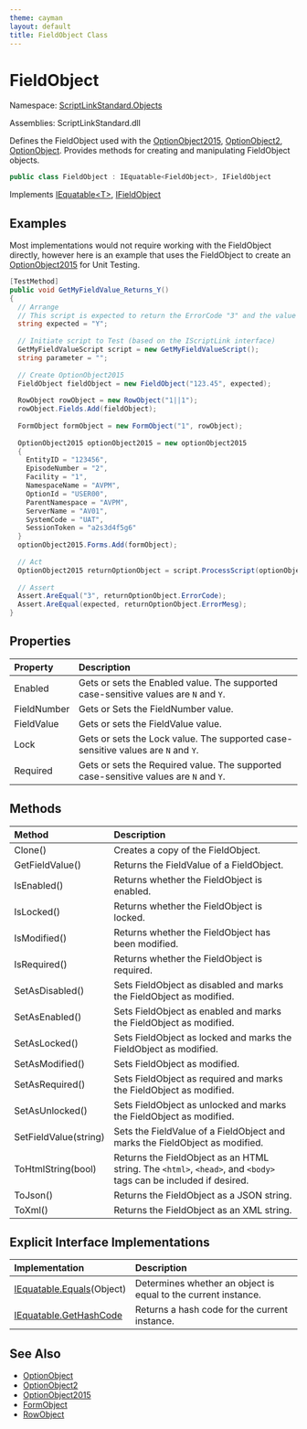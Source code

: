 ```yaml
---
theme: cayman
layout: default
title: FieldObject Class
---
```


# FieldObject

Namespace: [ScriptLinkStandard.Objects](./)

Assemblies: ScriptLinkStandard.dll

Defines the FieldObject used with the [OptionObject2015](./optionobject2015.md), [OptionObject2](./optionobject2.md), [OptionObject](./optionobject.md). Provides methods for creating and manipulating FieldObject objects.

``` c#
public class FieldObject : IEquatable<FieldObject>, IFieldObject
```

Implements [IEquatable&lt;T&gt;](https://docs.microsoft.com/en-us/dotnet/api/system.iequatable-1?view=netstandard-1.1), [IFieldObject](/ScriptLinkStandard/api/scriptlinkstandard.interfaces/ifieldobject.md)

## Examples

Most implementations would not require working with the FieldObject directly, however here is an example that uses the FieldObject to create an [OptionObject2015](./optionobject2015.md) for Unit Testing.

``` c#
[TestMethod]
public void GetMyFieldValue_Returns_Y()
{
  // Arrange
  // This script is expected to return the ErrorCode "3" and the value "Y" in the ErrorMesg.
  string expected = "Y";
  
  // Initiate script to Test (based on the IScriptLink interface)
  GetMyFieldValueScript script = new GetMyFieldValueScript();
  string parameter = "";
  
  // Create OptionObject2015
  FieldObject fieldObject = new FieldObject("123.45", expected);
  
  RowObject rowObject = new RowObject("1||1");
  rowObject.Fields.Add(fieldObject);
  
  FormObject formObject = new FormObject("1", rowObject);
  
  OptionObject2015 optionObject2015 = new optionObject2015
  {
    EntityID = "123456",
    EpisodeNumber = "2",
    Facility = "1",
    NamespaceName = "AVPM",
    OptionId = "USER00",
    ParentNamespace = "AVPM",
    ServerName = "AV01",
    SystemCode = "UAT",
    SessionToken = "a2s3d4f5g6"
  }
  optionObject2015.Forms.Add(formObject);
  
  // Act
  OptionObject2015 returnOptionObject = script.ProcessScript(optionObject, parameter);
  
  // Assert
  Assert.AreEqual("3", returnOptionObject.ErrorCode);
  Assert.AreEqual(expected, returnOptionObject.ErrorMesg);
}
```

## Properties

| Property        | Description |
|:----------------|:------------|
| Enabled         | Gets or sets the Enabled value. The supported case-sensitive values are `N` and `Y`. |
| FieldNumber     | Gets or Sets the FieldNumber value. |
| FieldValue      | Gets or sets the FieldValue value. |
| Lock            | Gets or sets the Lock value. The supported case-sensitive values are `N` and `Y`. |
| Required        | Gets or sets the Required value. The supported case-sensitive values are `N` and `Y`. |

## Methods

| Method        | Description |
|:----------------|:------------|
| Clone() | Creates a copy of the FieldObject. |
| GetFieldValue() | Returns the FieldValue of a FieldObject. |
| IsEnabled() | Returns whether the FieldObject is enabled. |
| IsLocked() | Returns whether the FieldObject is locked. |
| IsModified() | Returns whether the FieldObject has been modified. |
| IsRequired() | Returns whether the FieldObject is required. | 
| SetAsDisabled() | Sets FieldObject as disabled and marks the FieldObject as modified. |
| SetAsEnabled() | Sets FieldObject as enabled and marks the FieldObject as modified. |
| SetAsLocked() | Sets FieldObject as locked and marks the FieldObject as modified. |
| SetAsModified() | Sets FieldObject as modified. |
| SetAsRequired() | Sets FieldObject as required and marks the FieldObject as modified. |
| SetAsUnlocked() | Sets FieldObject as unlocked and marks the FieldObject as modified. |
| SetFieldValue(string) | Sets the FieldValue of a FieldObject and marks the FieldObject as modified. |
| ToHtmlString(bool) | Returns the FieldObject as an HTML string. The `<html>`, `<head>`, and `<body>` tags can be included if desired. |
| ToJson() | Returns the FieldObject as a JSON string. |
| ToXml() | Returns the FieldObject as an XML string. |

## Explicit Interface Implementations

| Implementation                                                                                                           | Description                                                    |
|:-------------------------------------------------------------------------------------------------------------------------|:---------------------------------------------------------------|
| [IEquatable.Equals](https://docs.microsoft.com/en-us/dotnet/api/system.iequatable-1.equals?view=netstandard-1.1)(Object) | Determines whether an object is equal to the current instance. |
| [IEquatable.GetHashCode](https://docs.microsoft.com/en-us/dotnet/api/system.iequatable-1?view=netstandard-1.1)           | Returns a hash code for the current instance.                  |

## See Also

* [OptionObject](./optionobject.md)
* [OptionObject2](./optionobject2.md)
* [OptionObject2015](./optionobject2015.md)
* [FormObject](./formobject.md)
* [RowObject](./rowobject.md)
